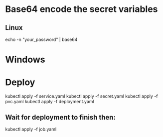# Base64 encode the secret variables
## Linux
echo -n "your_password" | base64

# Windows
[Convert]::ToBase64String([Text.Encoding]::UTF8.GetBytes("your_password"))


# Deploy
kubectl apply -f service.yaml
kubectl apply -f secret.yaml
kubectl apply -f pvc.yaml
kubectl apply -f deployment.yaml

## Wait for deployment to finish then:
kubectl apply -f job.yaml